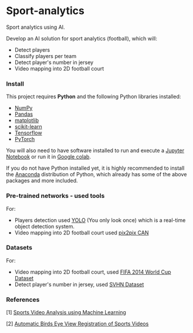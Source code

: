# Sport-analytics
Sport analytics using AI.

Develop an AI solution for sport analytics (football), which will:

- Detect players
- Classify players per team
- Detect player's number in jersey
- Video mapping into 2D football court

### Install

This project requires **Python** and the following Python libraries installed:

- [NumPy](http://www.numpy.org/)
- [Pandas](http://pandas.pydata.org/)
- [matplotlib](http://matplotlib.org/)
- [scikit-learn](http://scikit-learn.org/stable/)
- [Tensorflow](https://www.tensorflow.org/)
- [PyTorch](https://pytorch.org/)

You will also need to have software installed to run and execute a [Jupyter Notebook](http://ipython.org/notebook.html) or run it in [Google colab](https://colab.research.google.com/).

If you do not have Python installed yet, it is highly recommended to install the [Anaconda](http://continuum.io/downloads) distribution of Python, which already has some of the above packages and more included.

### Pre-trained networks - used tools

For:
- Players detection used [YOLO](https://pjreddie.com/darknet/yolo/) (You only look once) which is a real-time object detection system.
- Video mapping into 2D football court used [pix2pix CAN](https://phillipi.github.io/pix2pix/)

### Datasets

For:
- Video mapping into 2D football court, used [FIFA 2014 World Cup Dataset](http://www.cs.toronto.edu/~namdar/data/soccer_data.tar.gz)
- Detect player's number in jersey, used [SVHN Dataset](http://ufldl.stanford.edu/housenumbers/)

### References
[1] [Sports Video Analysis using Machine Learning](https://www.linkedin.com/pulse/sports-video-analysis-using-machine-learning-stephan-janssen/)

[2] [Automatic Birds Eye View Registration of Sports Videos](https://nihal111.github.io/hawk_eye/)
